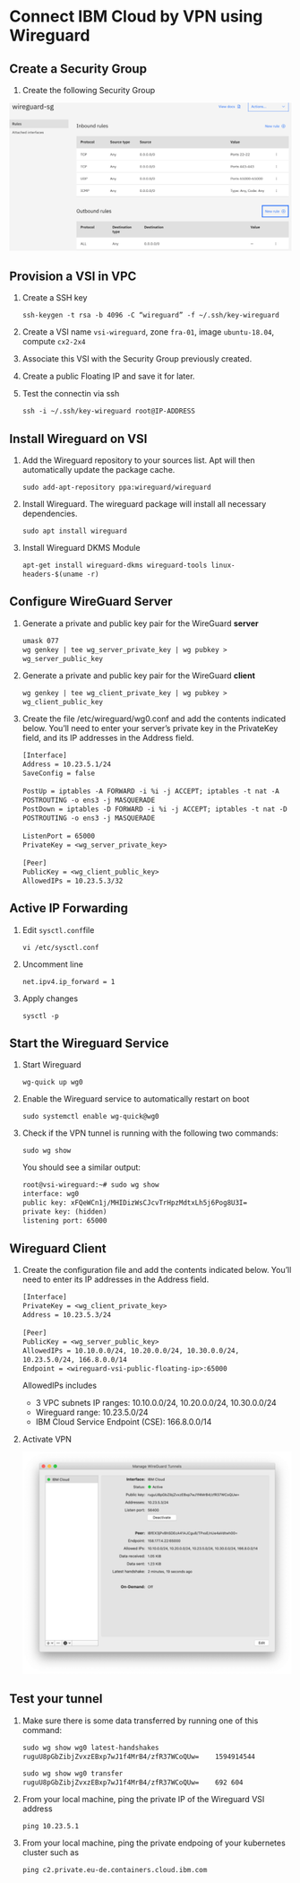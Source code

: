 # Connect IBM Cloud by VPN using Wireguard

## Create a Security Group

1. Create the following Security Group

![](./vsi-security-group.png)


## Provision a VSI in VPC

1. Create a SSH key
    ```
    ssh-keygen -t rsa -b 4096 -C “wireguard” -f ~/.ssh/key-wireguard
    ```

1. Create a VSI name `vsi-wireguard`, zone `fra-01`, image `ubuntu-18.04`, compute `cx2-2x4`

1. Associate this VSI with the Security Group previously created.

1. Create a public Floating IP and save it for later. 

1. Test the connectin via ssh
    ```
    ssh -i ~/.ssh/key-wireguard root@IP-ADDRESS
    ```

## Install Wireguard on VSI

1. Add the Wireguard repository to your sources list. Apt will then automatically update the package cache.
    ```
    sudo add-apt-repository ppa:wireguard/wireguard
    ```

1. Install Wireguard. The wireguard package will install all necessary dependencies.
    ```
    sudo apt install wireguard
    ```

1. Install Wireguard DKMS Module
    ```
    apt-get install wireguard-dkms wireguard-tools linux-headers-$(uname -r)
    ```

## Configure WireGuard Server

1. Generate a private and public key pair for the WireGuard **server**
    ```
    umask 077
    wg genkey | tee wg_server_private_key | wg pubkey > wg_server_public_key
    ```

1. Generate a private and public key pair for the WireGuard **client**
    ```
    wg genkey | tee wg_client_private_key | wg pubkey > wg_client_public_key
    ```

1. Create the file /etc/wireguard/wg0.conf and add the contents indicated below. You’ll need to enter your server’s private key in the PrivateKey field, and its IP addresses in the Address field.

    ```
    [Interface]
    Address = 10.23.5.1/24
    SaveConfig = false

    PostUp = iptables -A FORWARD -i %i -j ACCEPT; iptables -t nat -A POSTROUTING -o ens3 -j MASQUERADE
    PostDown = iptables -D FORWARD -i %i -j ACCEPT; iptables -t nat -D POSTROUTING -o ens3 -j MASQUERADE
    
    ListenPort = 65000
    PrivateKey = <wg_server_private_key>

    [Peer]
    PublicKey = <wg_client_public_key>
    AllowedIPs = 10.23.5.3/32
    ```

## Active IP Forwarding

1. Edit `sysctl.conf`file
    ```
    vi /etc/sysctl.conf
    ```

1. Uncomment line
    ```
    net.ipv4.ip_forward = 1
    ```

1. Apply changes
    ```
    sysctl -p
    ```

## Start the Wireguard Service

1. Start Wireguard
    ```
    wg-quick up wg0
    ```

1. Enable the Wireguard service to automatically restart on boot
    ```
    sudo systemctl enable wg-quick@wg0
    ```

1. Check if the VPN tunnel is running with the following two commands:
    ```
    sudo wg show
    ```
    You should see a similar output:
    ```
    root@vsi-wireguard:~# sudo wg show
    interface: wg0
    public key: xFQeWCn1j/MHIDizWsCJcvTrHpzMdtxLh5j6Pog8U3I=
    private key: (hidden)
    listening port: 65000
    ```


## Wireguard Client

1. Create the configuration file and add the contents indicated below. You’ll need to enter its IP addresses in the Address field.

    ```
    [Interface]
    PrivateKey = <wg_client_private_key>
    Address = 10.23.5.3/24
    
    [Peer]
    PublicKey = <wg_server_public_key>
    AllowedIPs = 10.10.0.0/24, 10.20.0.0/24, 10.30.0.0/24, 10.23.5.0/24, 166.8.0.0/14
    Endpoint = <wireguard-vsi-public-floating-ip>:65000
    ```
    AllowedIPs includes
    * 3 VPC subnets IP ranges: 10.10.0.0/24, 10.20.0.0/24, 10.30.0.0/24
    * Wireguard range: 10.23.5.0/24
    * IBM Cloud Service Endpoint (CSE): 166.8.0.0/14

1. Activate VPN

    ![](./mac-wireguard-client.png)

## Test your tunnel

1. Make sure there is some data transferred by running one of this command:
    ```
    sudo wg show wg0 latest-handshakes
    ruguU8pGbZibjZvxzEBxp7wJ1f4MrB4/zfR37WCoQUw=	1594914544
    ```
    ```
    sudo wg show wg0 transfer
    ruguU8pGbZibjZvxzEBxp7wJ1f4MrB4/zfR37WCoQUw=	692	604
    ```

1. From your local machine, ping the private IP of the Wireguard VSI address
    ```
    ping 10.23.5.1
    ```

1. From your local machine, ping the private endpoing of your kubernetes cluster such as
    ```
    ping c2.private.eu-de.containers.cloud.ibm.com
    ```
